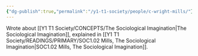 ```yaml
---
{"dg-publish":true,"permalink":"/y1-t1-society/people/c-wright-mills/"}
---
```



Wrote about [[Y1 T1 Society/CONCEPTS/The Sociological Imagination\|The Sociological Imagination]], explained in [[Y1 T1 Society/READINGS/PRIMARY/SOC1.02 Mills, The Sociological Imagination\|SOC1.02 Mills, The Sociological Imagination]].